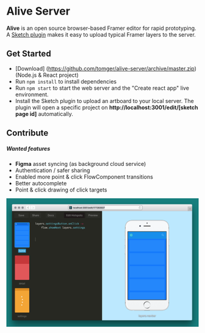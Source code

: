 # Alive Server

**Alive** is an open source browser-based Framer editor for rapid prototyping. A [Sketch plugin](https://github.com/tomger/alive) makes it easy to upload typical Framer layers to the server.

## Get Started

- [Download] (https://github.com/tomger/alive-server/archive/master.zip) (Node.js & React project)
- Run `npm install` to install dependencies
- Run `npm start` to start the web server and the "Create react app" live environment.
- Install the Sketch plugin to upload an artboard to your local server. The plugin will open a specific project on **http://localhost:3001/edit/[sketch page id]** automatically.


## Contribute

##### Wanted features

- **Figma** asset syncing (as background cloud service)
- Authentication / safer sharing
- Enabled more point & click FlowComponent transitions
- Better autocomplete
- Point & click drawing of click targets


<img src="https://github.com/tomger/alive-server/blob/images/screenshot.png?raw=true">
